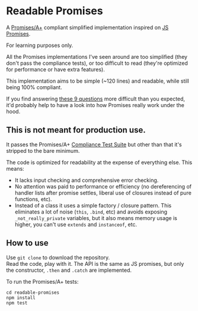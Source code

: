 # Readable Promises 

A [Promises/A+](https://promisesaplus.com/) compliant simplified implementation inspired on [JS Promises](https://tc39.es/ecma262/#sec-promise-objects).

For learning purposes only.

All the Promises implementations I've seen around are too simplified (they don't pass the compliance tests), or too difficult to read (they're optimized for performance or have extra features).

This implementation aims to be simple (~120 lines) and readable, while still being 100% compliant.

If you find answering [these 9 questions](https://danlevy.net/javascript-promises-quiz/?s=r) more difficult than you expected, it'd probably help to have a look into how Promises really work under the hood.

## This is not meant for production use. 

It passes the Promises/A+ [Compliance Test Suite](https://github.com/promises-aplus/promises-tests) but other than that it's stripped to the bare minimum.

The code is optimized for readability at the expense of everything else. This means:

- It lacks input checking and comprehensive error checking.
- No attention was paid to performance or efficiency (no dereferencing of handler lists after promise settles, liberal use of closures instead of pure functions, etc).
- Instead of a class it uses a simple factory / closure pattern. This eliminates a lot of noise (`this`, `.bind`, etc) and avoids exposing `_not_really_private` variables, but it also means memory usage is higher, you can't use `extends` and `instanceof`, etc.

## How to use

Use `git clone` to download the repository.  
Read the code, play with it. The API is the same as JS promises, but only the constructor, `.then` and `.catch` are implemented.

To run the Promises/A+ tests:  
```
cd readable-promises
npm install
npm test
```